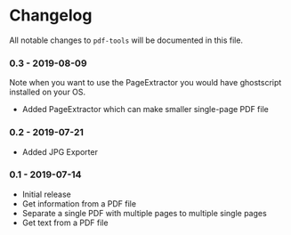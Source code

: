 # Changelog

All notable changes to `pdf-tools` will be documented in this file.

### 0.3 - 2019-08-09
Note when you want to use the PageExtractor you would have ghostscript installed on your OS. 

- Added PageExtractor which can make smaller single-page PDF file

### 0.2 - 2019-07-21

- Added JPG Exporter

### 0.1 - 2019-07-14

- Initial release
- Get information from a PDF file
- Separate a single PDF with multiple pages to multiple single pages
- Get text from a PDF file
